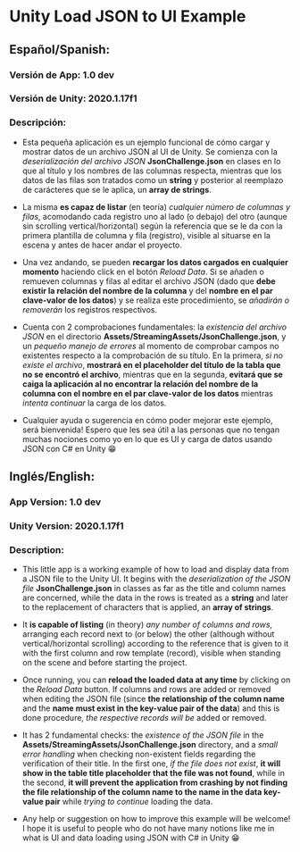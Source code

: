 # Unity Load JSON to UI Example

## Español/Spanish:
### Versión de App: 1.0 dev
### Versión de Unity: 2020.1.17f1
### Descripción:

- Esta pequeña aplicación es un ejemplo funcional de cómo cargar y mostrar datos de un archivo JSON al UI de Unity. Se comienza con la *deserialización del archivo JSON* **JsonChallenge.json** en clases en lo que al título y los nombres de las columnas respecta, mientras que los datos de las filas son tratados como un **string** y posterior al reemplazo de carácteres que se le aplica, un **array de strings**.

- La misma **es capaz de listar** (en teoría) *cualquier número de columnas y filas*, acomodando cada registro uno al lado (o debajo) del otro (aunque sin scrolling vertical/horizontal) según la referencia que se le da con la primera plantilla de columna y fila (registro), visible al situarse en la escena y antes de hacer andar el proyecto.

- Una vez andando, se pueden **recargar los datos cargados en cualquier momento** haciendo click en el botón *Reload Data*. Si se añaden o remueven columnas y filas al editar el archivo JSON (dado que **debe existir la relación del nombre de la columna** y del **nombre en el par clave-valor de los datos**) y se realiza este procedimiento, se *añadirán o removerán* los registros respectivos.

- Cuenta con 2 comprobaciones fundamentales: la *existencia del archivo JSON* en el directorio **Assets/StreamingAssets/JsonChallenge.json**, y un *pequeño manejo de errores* al momento de comprobar campos no existentes respecto a la comprobación de su título. En la primera, *si no existe el archivo*, **mostrará en el placeholder del título de la tabla que no se encontró el archivo**, mientras que en la segunda, **evitará que se caiga la aplicación al no encontrar la relación del nombre de la columna con el nombre en el par clave-valor de los datos** mientras *intenta continuar* la carga de los datos.

- Cualquier ayuda o sugerencia en cómo poder mejorar este ejemplo, será bienvenida! Espero que les sea útil a las personas que no tengan muchas nociones como yo en lo que es UI y carga de datos usando JSON con C# en Unity 😁


## Inglés/English:
### App Version: 1.0 dev
### Unity Version: 2020.1.17f1
### Description:

- This little app is a working example of how to load and display data from a JSON file to the Unity UI. It begins with the *deserialization of the JSON file* **JsonChallenge.json** in classes as far as the title and column names are concerned, while the data in the rows is treated as a **string** and later to the replacement of characters that is applied, an **array of strings**.

- It **is capable of listing** (in theory) *any number of columns and rows*, arranging each record next to (or below) the other (although without vertical/horizontal scrolling) according to the reference that is given to it with the first column and row template (record), visible when standing on the scene and before starting the project.

- Once running, you can **reload the loaded data at any time** by clicking on the *Reload Data* button. If columns and rows are added or removed when editing the JSON file (since **the relationship of the column name** and the **name must exist in the key-value pair of the data**) and this is done procedure, *the respective records will be* added or removed.

- It has 2 fundamental checks: the *existence of the JSON file* in the **Assets/StreamingAssets/JsonChallenge.json** directory, and a *small error handling* when checking non-existent fields regarding the verification of their title. In the first one, *if the file does not exist*, **it will show in the table title placeholder that the file was not found**, while in the second, **it will prevent the application from crashing by not finding the file relationship of the column name to the name in the data key-value pair** while *trying to continue* loading the data.

- Any help or suggestion on how to improve this example will be welcome! I hope it is useful to people who do not have many notions like me in what is UI and data loading using JSON with C# in Unity 😁
